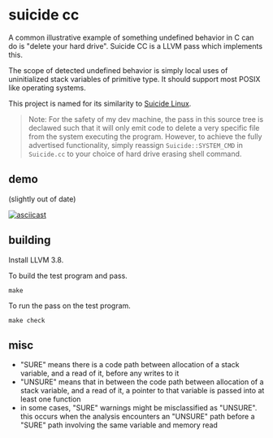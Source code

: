 # suicide cc

A common illustrative example of something undefined behavior in C can do
is "delete your hard drive". Suicide CC is a
LLVM pass which implements this.

The scope of detected undefined behavior is simply local uses of uninitialized
stack variables of primitive type. It should support most POSIX like operating
systems.

This project is named for its similarity to [Suicide
Linux](https://qntm.org/suicide).

> Note: For the safety of my dev machine, the pass in this source tree is
declawed such that it will only emit code to delete a very specific file from
the system executing the program.  However, to achieve the fully advertised
functionality, simply reassign `Suicide::SYSTEM_CMD` in `Suicide.cc` to your
choice of hard drive erasing shell command.

## demo

(slightly out of date)

[![asciicast](https://asciinema.org/a/42649.png)](https://asciinema.org/a/42649)

## building

Install LLVM 3.8.

To build the test program and pass.

```
make
```

To run the pass on the test program.

```
make check
```

## misc

- "SURE" means there is a code path between allocation of a stack variable, and
  a read of it, before any writes to it
- "UNSURE" means that in between the code path between allocation of a stack
  variable, and a read of it, a pointer to that variable is passed into at
  least one function
- in some cases, "SURE" warnings might be misclassified as "UNSURE". this
  occurs when the analysis encounters an "UNSURE" path before a "SURE" path
  involving the same variable and memory read

